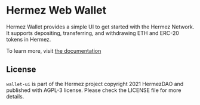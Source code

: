 # Hermez Web Wallet

Hermez Wallet provides a simple UI to get started with the Hermez Network. It supports depositing, transferring, and withdrawing ETH and ERC-20 tokens in Hermez.

To learn more, visit [the documentation](https://docs.hermez.io/#/users/hermez-wallet)

## License

`wallet-ui` is part of the Hermez project copyright 2021 HermezDAO and published with AGPL-3 license. Please check the LICENSE file for more details.

